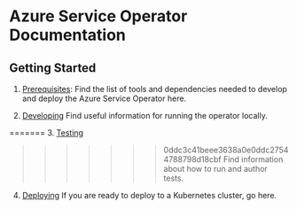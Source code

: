 # Azure Service Operator Documentation

## Getting Started

1. [Prerequisites](prereqs.md):
    Find the list of tools and dependencies needed to develop and deploy the Azure Service Operator here.

2. [Developing](development.md)
    Find useful information for running the operator locally.

=======
3. [Testing](testing.md)
>>>>>>> 0ddc3c41beee3638a0e0ddc27544788798d18cbf
   Find information about how to run and author tests.

4. [Deploying](deploy.md)
    If you are ready to deploy to a Kubernetes cluster, go here.
